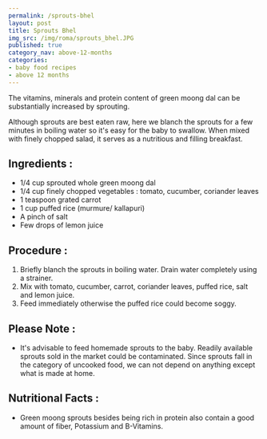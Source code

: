 ```yaml
---
permalink: /sprouts-bhel
layout: post
title: Sprouts Bhel
img_src: /img/roma/sprouts_bhel.JPG
published: true
category_nav: above-12-months
categories:
- baby food recipes
- above 12 months
---
```

<div class="recipe-content">

The vitamins, minerals and protein content of green moong dal can be substantially increased by sprouting.

Although sprouts are best eaten raw, here we blanch the sprouts for a few minutes in boiling water so it's easy for the baby to swallow. When mixed with finely chopped salad, it serves as a nutritious and filling breakfast.
<!--more-->

<h2>Ingredients :</h2>
<ul>

<li>1/4 cup sprouted whole green moong dal</li>

<li>1/4 cup finely chopped vegetables : tomato, cucumber, coriander leaves</li>

<li>1 teaspoon grated carrot</li>

<li>1 cup puffed rice (murmure/ kallapuri)</li>

<li>A pinch of salt</li>

<li>Few drops of lemon juice</li>

</ul>

<h2>Procedure :</h2>

<ol>

<li>Briefly blanch the sprouts in boiling water. Drain water completely using a strainer.</li>

<li>Mix with tomato, cucumber, carrot, coriander leaves, puffed rice, salt and lemon juice.</li>

<li>Feed immediately otherwise the puffed rice could become soggy.</li>

</ol>

<h2>Please Note :</h2>
<div><ul>
<li>It's advisable to feed homemade sprouts to the baby. Readily available sprouts sold in the market could be contaminated. Since sprouts fall in the category of uncooked food, we can not depend on anything except what is made at home.</li>

</ul>

</div>
<h2>Nutritional Facts :</h2>

<div class="nutrition">

<ul>
<li>Green moong sprouts besides being rich in protein also contain a good amount of fiber, Potassium and B-Vitamins.

</li>
</ul>
</div>

</div>

